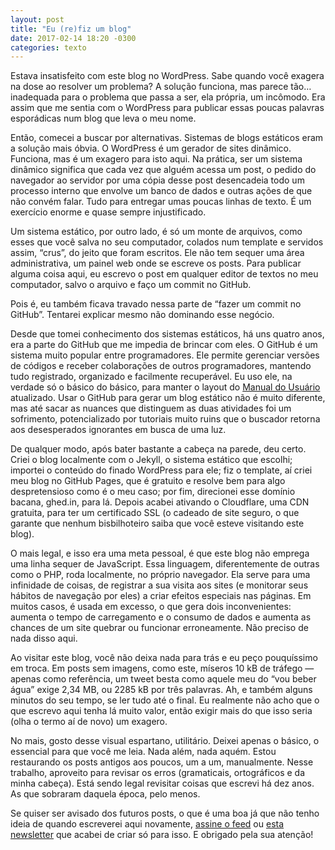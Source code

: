 ```yaml
---
layout: post
title: "Eu (re)fiz um blog"
date: 2017-02-14 18:20 -0300
categories: texto
---
```

Estava insatisfeito com este blog no WordPress. Sabe quando você exagera na dose ao resolver um problema? A solução funciona, mas parece tão… inadequada para o problema que passa a ser, ela própria, um incômodo. Era assim que me sentia com o WordPress para publicar essas poucas palavras esporádicas num blog que leva o meu nome.

Então, comecei a buscar por alternativas. Sistemas de blogs estáticos eram a solução mais óbvia. O WordPress é um gerador de sites dinâmico. Funciona, mas é um exagero para isto aqui. Na prática, ser um sistema dinâmico significa que cada vez que alguém acessa um post, o pedido do navegador ao servidor por uma cópia desse post desencadeia todo um processo interno que envolve um banco de dados e outras ações de que não convém falar. Tudo para entregar umas poucas linhas de texto. É um exercício enorme e quase sempre injustificado.

Um sistema estático, por outro lado, é só um monte de arquivos, como esses que você salva no seu computador, colados num template e servidos assim, “crus”, do jeito que foram escritos. Ele não tem sequer uma área administrativa, um painel web onde se escreve os posts. Para publicar alguma coisa aqui, eu escrevo o post em qualquer editor de textos no meu computador, salvo o arquivo e faço um commit no GitHub.

Pois é, eu também ficava travado nessa parte de “fazer um commit no GitHub”. Tentarei explicar mesmo não dominando esse negócio.

Desde que tomei conhecimento dos sistemas estáticos, há uns quatro anos, era a parte do GitHub que me impedia de brincar com eles. O GitHub é um sistema muito popular entre programadores. Ele permite gerenciar versões de códigos e receber colaborações de outros programadores, mantendo tudo registrado, organizado e facilmente recuperável. Eu uso ele, na verdade só o básico do básico, para manter o layout do [Manual do Usuário](https://www.manualdousuario.net) atualizado. Usar o GitHub para gerar um blog estático não é muito diferente, mas até sacar as nuances que distinguem as duas atividades foi um sofrimento, potencializado por tutoriais muito ruins que o buscador retorna aos desesperados ignorantes em busca de uma luz.

De qualquer modo, após bater bastante a cabeça na parede, deu certo. Criei o blog localmente com o Jekyll, o sistema estático que escolhi; importei o conteúdo do finado WordPress para ele; fiz o template, aí criei meu blog no GitHub Pages, que é gratuito e resolve bem para algo despretensioso como é o meu caso; por fim, direcionei esse domínio bacana, ghed.in, para lá. Depois acabei ativando o Cloudflare, uma CDN gratuita, para ter um certificado SSL (o cadeado de site seguro, o que garante que nenhum bisbilhoteiro saiba que você esteve visitando este blog).

O mais legal, e isso era uma meta pessoal, é que este blog não emprega uma linha sequer de JavaScript. Essa linguagem, diferentemente de outras como o PHP, roda localmente, no próprio navegador. Ela serve para uma infinidade de coisas, de registrar a sua visita aos sites (e monitorar seus hábitos de navegação por eles) a criar efeitos especiais nas páginas. Em muitos casos, é usada em excesso, o que gera dois inconvenientes: aumenta o tempo de carregamento e o consumo de dados e aumenta as chances de um site quebrar ou funcionar erroneamente. Não preciso de nada disso aqui.

Ao visitar este blog, você não deixa nada para trás e eu peço pouquíssimo em troca. Em posts sem imagens, como este, míseros 10 kB de tráfego — apenas como referência, um tweet besta como aquele meu do “vou beber água” exige 2,34 MB, ou 2285 kB por três palavras. Ah, e também alguns minutos do seu tempo, se ler tudo até o final. Eu realmente não acho que o que escrevo aqui tenha lá muito valor, então exigir mais do que isso seria (olha o termo aí de novo) um exagero.

No mais, gosto desse visual espartano, utilitário. Deixei apenas o básico, o essencial para que você me leia. Nada além, nada aquém. Estou restaurando os posts antigos aos poucos, um a um, manualmente. Nesse trabalho, aproveito para revisar os erros (gramaticais, ortográficos e da minha cabeça). Está sendo legal revisitar coisas que escrevi há dez anos. As que sobraram daquela época, pelo menos.

Se quiser ser avisado dos futuros posts, o que é uma boa já que não tenho ideia de quando escreverei aqui novamente, [assine o feed](https://blog.ghed.in/feed.xml) ou [esta newsletter](https://newsletter.ghed.in) que acabei de criar só para isso. E obrigado pela sua atenção!
